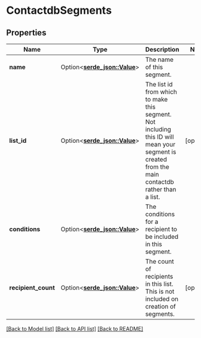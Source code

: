 # ContactdbSegments

## Properties

Name | Type | Description | Notes
------------ | ------------- | ------------- | -------------
**name** | Option<[**serde_json::Value**](.md)> | The name of this segment. | 
**list_id** | Option<[**serde_json::Value**](.md)> | The list id from which to make this segment. Not including this ID will mean your segment is created from the main contactdb rather than a list. | [optional]
**conditions** | Option<[**serde_json::Value**](.md)> | The conditions for a recipient to be included in this segment. | 
**recipient_count** | Option<[**serde_json::Value**](.md)> | The count of recipients in this list. This is not included on creation of segments. | [optional]

[[Back to Model list]](../README.md#documentation-for-models) [[Back to API list]](../README.md#documentation-for-api-endpoints) [[Back to README]](../README.md)


